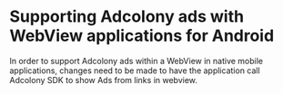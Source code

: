 Supporting Adcolony ads with WebView applications for Android
================================
In order to support Adcolony ads within a WebView in native mobile applications, changes need to be made to have the application call Adcolony SDK to show Ads from links in webview.
